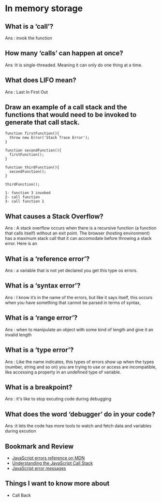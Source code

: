 
# In memory storage

## What is a ‘call’?
  Ans : invok the function
## How many ‘calls’ can happen at once?
  Ans :It is single-threaded. Meaning it can only do one thing at a time.

## What does LIFO mean?
  Ans : Last In First Out
## Draw an example of a call stack and the functions that would need to be invoked to generate that call stack.
```
function firstFunction(){
  throw new Error('Stack Trace Error');
}

function secondFunction(){
  firstFunction();
}

function thirdFunction(){
  secondFunction();
}

thirdFunction();
```

    1- function 3 invoked 
    2- call function 
    3- call function 1

## What causes a Stack Overflow?
  Ans : A stack overflow occurs when there is a recursive function (a function that calls itself) without an exit point. 
  The browser (hosting environment) has a maximum stack call that it can accomodate before throwing a stack error.
  Here is an
  
  

## What is a ‘reference error’?
  Ans  : a variable that is not yet declared you get this type os errors.
  
## What is a ‘syntax error’?
   Ans : I know it’s in the name of the errors, but like it says itself, this occurs when you have something that cannot be parsed in terms of syntax,
## What is a ‘range error’?
   Ans : when to manipulate an object with some kind of length and give it an invalid length
## What is a ‘type error’?
   Ans : Like the name indicates, this types of errors show up when the types (number, string and so on) you are trying to use or access are incompatible, like accessing a property in an undefined type of variable.
## What is a breakpoint?
   Ans : it's like to stop excuting code during debugging
## What does the word ‘debugger’ do in your code?
   Ans :it lets the code has more tools to watch and fetch data and variables during excution

## Bookmark and Review
- [JavaScript errors reference on MDN](https://developer.mozilla.org/en-US/docs/Web/JavaScript/Reference/Errors)
- [Understanding the JavaScript Call Stack](https://medium.freecodecamp.org/understanding-the-javascript-call-stack-861e41ae61d4)
- [JavaScript error messages](https://codeburst.io/javascript-error-messages-debugging-d23f84f0ae7c)


## Things I want to know more about 
- Call Back

